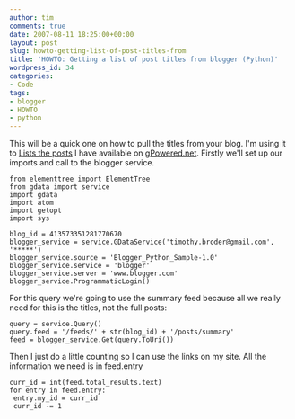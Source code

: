 ```yaml
---
author: tim
comments: true
date: 2007-08-11 18:25:00+00:00
layout: post
slug: howto-getting-list-of-post-titles-from
title: 'HOWTO: Getting a list of post titles from blogger (Python)'
wordpress_id: 34
categories:
- Code
tags:
- blogger
- HOWTO
- python
---
```


This will be a quick one on how to pull the titles from your blog.  I'm using it to [Lists the posts](http://gpowered.net/g/postlist) I have available on [gPowered.net](http://gpowered.net/g/).  Firstly we'll set up our imports and call to the blogger service.  
  



    
    
    from elementtree import ElementTree 
    from gdata import service
    import gdata
    import atom
    import getopt
    import sys
    
    blog_id = 413573351281770670
    blogger_service = service.GDataService('timothy.broder@gmail.com', '*****')
    blogger_service.source = 'Blogger_Python_Sample-1.0'
    blogger_service.service = 'blogger'
    blogger_service.server = 'www.blogger.com'
    blogger_service.ProgrammaticLogin()
    

  


For this query we're going to use the summary feed because all we really need for this is the titles, not the full posts:  
  


    
    
    query = service.Query()
    query.feed = '/feeds/' + str(blog_id) + '/posts/summary'
    feed = blogger_service.Get(query.ToUri())
    

  


Then I just do a little counting so I can use the links on my site.  All the information we need is in feed.entry  
  


    
    
    curr_id = int(feed.total_results.text)
    for entry in feed.entry:
     entry.my_id = curr_id
     curr_id -= 1
    
